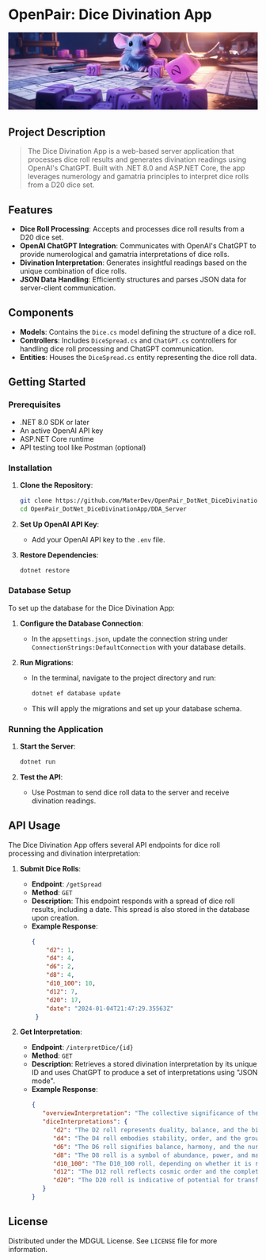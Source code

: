 # OpenPair: Dice Divination App

![Cover](images/cover.png)

## Project Description

> The Dice Divination App is a web-based server application that processes dice roll results and generates divination readings using OpenAI's ChatGPT. Built with .NET 8.0 and ASP.NET Core, the app leverages numerology and gamatria principles to interpret dice rolls from a D20 dice set.

## Features

- **Dice Roll Processing**: Accepts and processes dice roll results from a D20 dice set.
- **OpenAI ChatGPT Integration**: Communicates with OpenAI's ChatGPT to provide numerological and gamatria interpretations of dice rolls.
- **Divination Interpretation**: Generates insightful readings based on the unique combination of dice rolls.
- **JSON Data Handling**: Efficiently structures and parses JSON data for server-client communication.

## Components

- **Models**: Contains the `Dice.cs` model defining the structure of a dice roll.
- **Controllers**: Includes `DiceSpread.cs` and `ChatGPT.cs` controllers for handling dice roll processing and ChatGPT communication.
- **Entities**: Houses the `DiceSpread.cs` entity representing the dice roll data.

## Getting Started

### Prerequisites

- .NET 8.0 SDK or later
- An active OpenAI API key
- ASP.NET Core runtime
- API testing tool like Postman (optional)

### Installation

1. **Clone the Repository**:
   ```bash
   git clone https://github.com/MaterDev/OpenPair_DotNet_DiceDivinationApp
   cd OpenPair_DotNet_DiceDivinationApp/DDA_Server
   ```

2. **Set Up OpenAI API Key**:
   - Add your OpenAI API key to the `.env` file.

3. **Restore Dependencies**:
   ```bash
   dotnet restore
   ```

### Database Setup

To set up the database for the Dice Divination App:

1. **Configure the Database Connection**:
   - In the `appsettings.json`, update the connection string under `ConnectionStrings:DefaultConnection` with your database details.

2. **Run Migrations**:
   - In the terminal, navigate to the project directory and run:
     ```bash
     dotnet ef database update
     ```
   - This will apply the migrations and set up your database schema.

### Running the Application

1. **Start the Server**:
   ```bash
   dotnet run
   ```

2. **Test the API**:
   - Use Postman to send dice roll data to the server and receive divination readings.

## API Usage

The Dice Divination App offers several API endpoints for dice roll processing and divination interpretation:

1. **Submit Dice Rolls**:
   - **Endpoint**: `/getSpread`
   - **Method**: `GET`
   - **Description**: This endpoint responds with a spread of dice roll results, including a date. This spread is also stored in the database upon creation.
   - **Example Response**:
     ```json
     {
         "d2": 1,
         "d4": 4,
         "d6": 2,
         "d8": 4,
         "d10_100": 10,
         "d12": 7,
         "d20": 17,
         "date": "2024-01-04T21:47:29.35563Z"
      }
     ```

2. **Get Interpretation**:
   - **Endpoint**: `/interpretDice/{id}`
   - **Method**: `GET`
   - **Description**: Retrieves a stored divination interpretation by its unique ID and uses ChatGPT to produce a set of interpretations using "JSON mode".
   - **Example Response**: 
      ```json
      {
         "overviewInterpretation": "The collective significance of these dice rolls bridges the gap between chance and destiny, weaving a tapestry of numerical symbolism that reflects the intricate balance of dualities, growth, challenges, and potential in life's journey. Each number carries with it a vibration that resonates with ancient wisdom and esoteric knowledge, offering insights into the universal energies at play.",
         "diceInterpretations": {
            "d2": "The D2 roll represents duality, balance, and the binary nature of reality. In numerology, the number 2 is associated with partnership and harmony, while in gamatria, it can symbolize the principle of creation and division. This roll may indicate a need for cooperation and the reconciliation of opposites.",
            "d4": "The D4 roll embodies stability, order, and the grounding energy of the material world. In numerology, the number 4 is linked to practicality and building solid foundations. In gamatria, it can represent the tetragrammaton, the four-letter name of God, suggesting a connection to divine will and the structure of existence.",
            "d6": "The D6 roll signifies balance, harmony, and the nurturing aspects of life. Numerologically, 6 is associated with responsibility and service to others, while in gamatria, it may represent the six days of creation, indicating productivity and the beauty of the natural world.",
            "d8": "The D8 roll is a symbol of abundance, power, and material success. In numerology, 8 is the number of karma and manifests rewards for hard work. In gamatria, it can signify the superabundance and the transcendence of natural order, hinting at a connection to spiritual realms.",
            "d10_100": "The D10_100 roll, depending on whether it is read as 10 or 100, carries the essence of completion and infinite potential. The number 10 in numerology represents wholeness and the return to unity, while 100 amplifies these energies. In gamatria, these numbers can signify the perfection of divine order and the fullness of creation.",
            "d12": "The D12 roll reflects cosmic order and the completion of cycles. Numerologically, 12 is often associated with the completion of a cycle and the experience of cosmic consciousness. In gamatria, it can symbolize the twelve tribes of Israel or the zodiac, representing the diversity and unity of life's experiences.",
            "d20": "The D20 roll is indicative of potential for transformation and the testing of one's limits. In numerology, the number 20 can be seen as a call to trust in the divine and to embrace one's path with faith. In gamatria, it may represent the power of resurrection and renewal, suggesting a period of significant change and rebirth."
         }
      }
      ```

## License

Distributed under the MDGUL License. See `LICENSE` file for more information.
